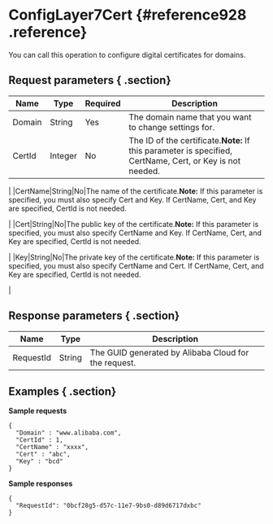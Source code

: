 # ConfigLayer7Cert {#reference928 .reference}

You can call this operation to configure digital certificates for domains.

## Request parameters { .section}

|Name|Type|Required|Description|
|----|----|--------|-----------|
|Domain|String|Yes|The domain name that you want to change settings for.|
|CertId|Integer|No|The ID of the certificate.**Note:** If this parameter is specified, CertName, Cert, or Key is not needed.

|
|CertName|String|No|The name of the certificate.**Note:** If this parameter is specified, you must also specify Cert and Key. If CertName, Cert, and Key are specified, CertId is not needed.

|
|Cert|String|No|The public key of the certificate.**Note:** If this parameter is specified, you must also specify CertName and Key. If CertName, Cert, and Key are specified, CertId is not needed.

|
|Key|String|No|The private key of the certificate.**Note:** If this parameter is specified, you must also specify CertName and Cert. If CertName, Cert, and Key are specified, CertId is not needed.

|

## Response parameters { .section}

|Name|Type|Description|
|----|----|-----------|
|RequestId|String|The GUID generated by Alibaba Cloud for the request.|

## Examples { .section}

**Sample requests**

```
{
  "Domain" : "www.alibaba.com",
  "CertId" : 1,
  "CertName" : "xxxx",
  "Cert" : "abc",
  "Key" : "bcd"
}

```

**Sample responses**

```
{
  "RequestId": "0bcf28g5-d57c-11e7-9bs0-d89d6717dxbc"
}

```

